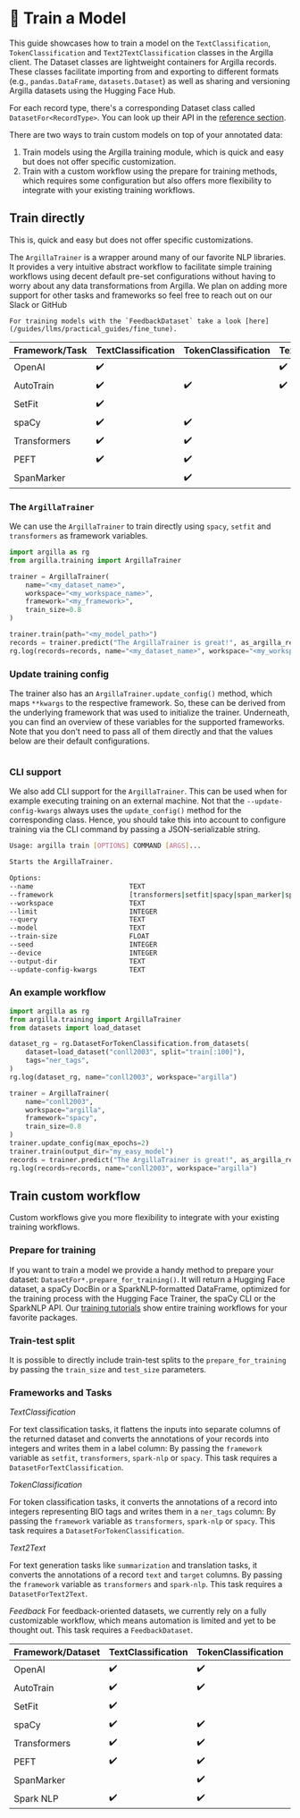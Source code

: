 # 🦾 Train a Model

This guide showcases how to train a model on the `TextClassification`, `TokenClassification` and `Text2TextClassification` classes in the Argilla client.
The Dataset classes are lightweight containers for Argilla records. These classes facilitate importing from and exporting to different formats (e.g., `pandas.DataFrame`, `datasets.Dataset`) as well as sharing and versioning Argilla datasets using the Hugging Face Hub.

For each record type, there's a corresponding Dataset class called `DatasetFor<RecordType>`.
You can look up their API in the [reference section](../reference/python/python_client.rst).

There are two ways to train custom models on top of your annotated data:

1. Train models using the Argilla training module, which is quick and easy but does not offer specific customization.
2. Train with a custom workflow using the prepare for training methods, which requires some configuration but also offers more flexibility to integrate with your existing training workflows.

## Train directly

This is, quick and easy but does not offer specific customizations.

The `ArgillaTrainer` is a wrapper around many of our favorite NLP libraries. It provides a very intuitive abstract workflow to facilitate simple training workflows using decent default pre-set configurations without having to worry about any data transformations from Argilla. We plan on adding more support for other tasks and frameworks so feel free to reach out on our Slack or GitHub

````{note}
For training models with the `FeedbackDataset` take a look [here](/guides/llms/practical_guides/fine_tune).
````

| Framework/Task    | TextClassification | TokenClassification | Text2Text | Feedback  |
|-------------------|--------------------|---------------------|-----------|-----------|
| OpenAI            | ✔️                  |                     | ✔️         |           |
| AutoTrain         | ✔️                  | ✔️                   | ✔️         |           |
| SetFit            | ✔️                  |                     |           |           |
| spaCy             | ✔️                  | ✔️                   |           |           |
| Transformers      | ✔️                  | ✔️                   |           |           |
| PEFT              | ✔️                  | ✔️                   |           |           |
| SpanMarker        |                    | ✔️                   |           |           |



### The `ArgillaTrainer`

We can use the `ArgillaTrainer` to train directly using `spacy`, `setfit` and `transformers` as framework variables.

```python
import argilla as rg
from argilla.training import ArgillaTrainer

trainer = ArgillaTrainer(
    name="<my_dataset_name>",
    workspace="<my_workspace_name>",
    framework="<my_framework>",
    train_size=0.8
)

trainer.train(path="<my_model_path>")
records = trainer.predict("The ArgillaTrainer is great!", as_argilla_records=True)
rg.log(records=records, name="<my_dataset_name>", workspace="<my_workspace_name>")
```

### Update training config

The trainer also has an `ArgillaTrainer.update_config()` method, which maps `**kwargs` to the respective framework. So, these can be derived from the underlying framework that was used to initialize the trainer. Underneath, you can find an overview of these variables for the supported frameworks. Note that you don't need to pass all of them directly and that the values below are their default configurations.

```{include} /_common/tabs/train_update_config.md
```

### CLI support

We also add CLI support for the `ArgillaTrainer`. This can be used when for example executing training on an external machine. Not that the `--update-config-kwargs` always uses the `update_config()` method for the corresponding class. Hence, you should take this into account to configure training via the CLI command by passing a JSON-serializable string.

```bash
Usage: argilla train [OPTIONS] COMMAND [ARGS]...

Starts the ArgillaTrainer.

Options:
--name                        TEXT                                                      The name of the dataset to be used for training. [default: None]
--framework                   [transformers|setfit|spacy|span_marker|spark-nlp|openai]  The framework to be used for training. [default: None]
--workspace                   TEXT                                                      The workspace to be used for training. [default: None]
--limit                       INTEGER                                                   The number of record to be used. [default: None]
--query                       TEXT                                                      The query to be used. [default: None]
--model                       TEXT                                                      The modelname or path to be used for training. [default: None]
--train-size                  FLOAT                                                     The train split to be used. [default: 1.0]
--seed                        INTEGER                                                   The random seed number. [default: 42]
--device                      INTEGER                                                   The GPU id to be used for training. [default: -1]
--output-dir                  TEXT                                                      Output directory for the saved model. [default: model]
--update-config-kwargs        TEXT                                                      update_config() kwargs to be passed as a dictionary. [default: {}]
```

### An example workflow

```python
import argilla as rg
from argilla.training import ArgillaTrainer
from datasets import load_dataset

dataset_rg = rg.DatasetForTokenClassification.from_datasets(
    dataset=load_dataset("conll2003", split="train[:100]"),
    tags="ner_tags",
)
rg.log(dataset_rg, name="conll2003", workspace="argilla")

trainer = ArgillaTrainer(
    name="conll2003",
    workspace="argilla",
    framework="spacy",
    train_size=0.8
)
trainer.update_config(max_epochs=2)
trainer.train(output_dir="my_easy_model")
records = trainer.predict("The ArgillaTrainer is great!", as_argilla_records=True)
rg.log(records=records, name="conll2003", workspace="argilla")
```

## Train custom workflow

Custom workflows give you more flexibility to integrate with your existing training workflows.

### Prepare for training
If you want to train a model we provide a handy method to prepare your dataset: `DatasetFor*.prepare_for_training()`.
It will return a Hugging Face dataset, a spaCy DocBin or a SparkNLP-formatted DataFrame, optimized for the training process with the Hugging Face Trainer, the spaCy CLI or the SparkNLP API. Our [training tutorials](../tutorials/steps/2_training.md) show entire training workflows for your favorite packages.

### Train-test split

It is possible to directly include train-test splits to the `prepare_for_training` by passing the `train_size` and `test_size` parameters.

### Frameworks and Tasks

*TextClassification*

For text classification tasks, it flattens the inputs into separate columns of the returned dataset and converts the annotations of your records into integers and writes them in a label column:
By passing the `framework` variable as `setfit`, `transformers`, `spark-nlp` or `spacy`. This task requires a `DatasetForTextClassification`.


*TokenClassification*

For token classification tasks, it converts the annotations of a record into integers representing BIO tags and writes them in a `ner_tags` column:
By passing the `framework` variable as `transformers`, `spark-nlp` or `spacy`.  This task requires a `DatasetForTokenClassification`.

*Text2Text*

For text generation tasks like `summarization` and translation tasks, it converts the annotations of a record `text` and `target` columns.
By passing the `framework` variable as `transformers` and `spark-nlp`.  This task requires a `DatasetForText2Text`.

*Feedback*
For feedback-oriented datasets, we currently rely on a fully customizable workflow, which means automation is limited and yet to be thought out.
This task requires a `FeedbackDataset`.


| Framework/Dataset | TextClassification | TokenClassification | Text2Text | Feedback  |
|-------------------|--------------------|---------------------|-----------|-----------|
| OpenAI            | ✔️                  | ✔️                   | ✔️         |           |
| AutoTrain         | ✔️                  | ✔️                   |           |           |
| SetFit            | ✔️                  |                     |           |           |
| spaCy             | ✔️                  | ✔️                   |           |           |
| Transformers      | ✔️                  | ✔️                   | ✔️         |           |
| PEFT              | ✔️                  | ✔️                   | ✔️         |           |
| SpanMarker        |                    | ✔️                   |           |           |
| Spark NLP         | ✔️                  | ✔️                   | ✔️         |           |


```{include} /_common/tabs/train_prepare_for_training.md
```